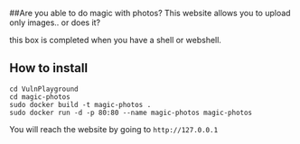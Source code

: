 ##Are you able to do magic with photos?
This website allows you to upload only images.. or does it? 

this box is completed when you have a shell or webshell. 

## How to install

```
cd VulnPlayground 
cd magic-photos
sudo docker build -t magic-photos .
sudo docker run -d -p 80:80 --name magic-photos magic-photos
```

You will reach the website by going to `http://127.0.0.1`
